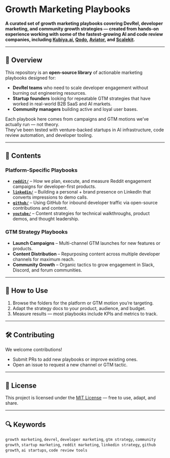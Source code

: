 # Growth Marketing Playbooks

**A curated set of growth marketing playbooks covering DevRel, developer marketing, and community growth strategies — created from hands-on experience working with some of the fastest-growing AI and code review companies, including [Kubiya.ai](https://www.kubiya.ai/), [Qodo](https://qodo.ai/), [Aviator](https://aviator.co/), and [Scalekit](https://www.scalekit.com/).**

---

## 📖 Overview

This repository is an **open-source library** of actionable marketing playbooks designed for:
- **DevRel teams** who need to scale developer engagement without burning out engineering resources.
- **Startup founders** looking for repeatable GTM strategies that have worked in real-world B2B SaaS and AI markets.
- **Community managers** building active and loyal user bases.

Each playbook here comes from campaigns and GTM motions we’ve actually run — not theory.  
They’ve been tested with venture-backed startups in AI infrastructure, code review automation, and developer tooling.

---

## 📂 Contents

### **Platform-Specific Playbooks**
- **[`reddit/`](./reddit)** – How we plan, execute, and measure Reddit engagement campaigns for developer-first products.
- **[`linkedin/`](./linkedin)** – Building a personal + brand presence on LinkedIn that converts impressions to demo calls.
- **[`github/`](./github)** – Using GitHub for inbound developer traffic via open-source contributions and content.
- **[`youtube/`](./youtube)** – Content strategies for technical walkthroughs, product demos, and thought leadership.

### **GTM Strategy Playbooks**
- **Launch Campaigns** – Multi-channel GTM launches for new features or products.
- **Content Distribution** – Repurposing content across multiple developer channels for maximum reach.
- **Community Growth** – Organic tactics to grow engagement in Slack, Discord, and forum communities.

---

## 🚀 How to Use
1. Browse the folders for the platform or GTM motion you’re targeting.
2. Adapt the strategy docs to your product, audience, and budget.
3. Measure results — most playbooks include KPIs and metrics to track.

---

## 🛠 Contributing
We welcome contributions!
- Submit PRs to add new playbooks or improve existing ones.
- Open an issue to request a new channel or GTM tactic.

---

## 📜 License
This project is licensed under the [MIT License](./LICENSE) — free to use, adapt, and share.

---

## 🔍 Keywords
`growth marketing`, `devrel`, `developer marketing`, `gtm strategy`, `community growth`, `startup marketing`, `reddit marketing`, `linkedin strategy`, `github growth`, `ai startups`, `code review tools`
